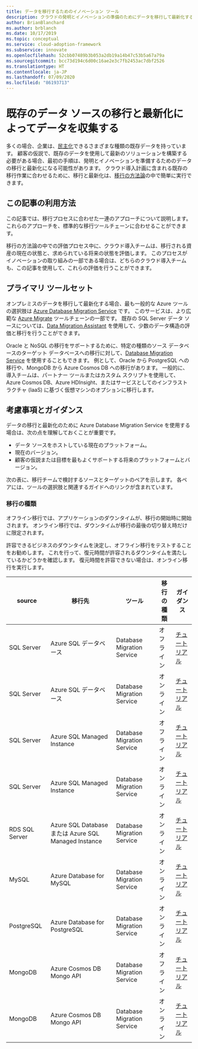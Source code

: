 ```yaml
---
title: データを移行するためのイノベーション ツール
description: クラウドの発明とイノベーションの準備のためにデータを移行して最新化する Azure Database Migration Service とその他のツールについて説明します。
author: BrianBlanchard
ms.author: brblanch
ms.date: 10/17/2019
ms.topic: conceptual
ms.service: cloud-adoption-framework
ms.subservice: innovate
ms.openlocfilehash: 52cbb07489b3b053a2db19a14b47c53b5a67a79a
ms.sourcegitcommit: bcc73d194c6d00c16ae2e3c7fb2453ac7dbf2526
ms.translationtype: HT
ms.contentlocale: ja-JP
ms.lasthandoff: 07/09/2020
ms.locfileid: "86193713"
---
```

# <a name="collect-data-through-the-migration-and-modernization-of-existing-data-sources"></a>既存のデータ ソースの移行と最新化によってデータを収集する

多くの場合、企業は、[民主化](../considerations/data.md)できるさまざまな種類の既存データを持っています。 顧客の仮説で、既存のデータを使用して最新のソリューションを構築する必要がある場合、最初の手順は、発明とイノベーションを準備するためのデータの移行と最新化になる可能性があります。 クラウド導入計画に含まれる既存の移行作業に合わせるために、移行と最新化は、[移行の方法論](../../migrate/index.md)の中で簡単に実行できます。

## <a name="use-of-this-article"></a>この記事の利用方法

この記事では、移行プロセスに合わせた一連のアプローチについて説明します。 これらのアプローチを、標準的な移行ツールチェーンに合わせることができます。

移行の方法論の中での評価プロセス中に、クラウド導入チームは、移行される資産の現在の状態と、求められている将来の状態を評価します。 このプロセスがイノベーションの取り組みの一部である場合は、どちらのクラウド導入チームも、この記事を使用して、これらの評価を行うことができます。

## <a name="primary-toolset"></a>プライマリ ツールセット

オンプレミスのデータを移行して最新化する場合、最も一般的な Azure ツールの選択肢は [Azure Database Migration Service](https://docs.microsoft.com/azure/dms) です。 このサービスは、より広範な [Azure Migrate](https://docs.microsoft.com/azure/migrate/migrate-services-overview) ツールチェーンの一部です。 既存の SQL Server データ ソースについては、[Data Migration Assistant](https://docs.microsoft.com/sql/dma/dma-overview) を使用して、少数のデータ構造の評価と移行を行うことができます。

Oracle と NoSQL の移行をサポートするために、特定の種類のソース データベースのターゲット データベースへの移行に対して、[Database Migration Service](https://docs.microsoft.com/azure/dms) を使用することもできます。 例として、Oracle から PostgreSQL への移行や、MongoDB から Azure Cosmos DB への移行があります。 一般的に、導入チームは、パートナー ツールまたはカスタム スクリプトを使用して、Azure Cosmos DB、Azure HDInsight、またはサービスとしてのインフラストラクチャ (IaaS) に基づく仮想マシンのオプションに移行します。

## <a name="considerations-and-guidance"></a>考慮事項とガイダンス

データの移行と最新化のために Azure Database Migration Service を使用する場合は、次の点を理解しておくことが重要です。

- データ ソースをホストしている現在のプラットフォーム。
- 現在のバージョン。
- 顧客の仮説または目標を最もよくサポートする将来のプラットフォームとバージョン。

次の表に、移行チームで検討するソースとターゲットのペアを示します。 各ペアには、ツールの選択肢と関連するガイドへのリンクが含まれています。

### <a name="migration-type"></a>移行の種類

オフライン移行では、アプリケーションのダウンタイムが、移行の開始時に開始されます。 オンライン移行では、ダウンタイムが移行の最後の切り替え時だけに限定されます。

許容できるビジネスのダウンタイムを決定し、オフライン移行をテストすることをお勧めします。 これを行って、復元時間が許容されるダウンタイムを満たしているかどうかを確認します。 復元時間を許容できない場合は、オンライン移行を実行します。

| source  | 移行先  | ツール  | 移行の種類 | ガイダンス |
|---|---|---|---|---|
| SQL Server | Azure SQL データベース | Database Migration Service | オフライン | [チュートリアル](https://docs.microsoft.com/azure/dms/tutorial-sql-server-to-azure-sql) |
| SQL Server | Azure SQL データベース | Database Migration Service | オンライン | [チュートリアル](https://docs.microsoft.com/azure/dms/tutorial-sql-server-azure-sql-online) |
| SQL Server | Azure SQL Managed Instance | Database Migration Service | オフライン | [チュートリアル](https://docs.microsoft.com/azure/dms/tutorial-sql-server-to-managed-instance) |
| SQL Server | Azure SQL Managed Instance | Database Migration Service | オンライン | [チュートリアル](https://docs.microsoft.com/azure/dms/tutorial-sql-server-managed-instance-online) |
| RDS SQL Server | Azure SQL Database または Azure SQL Managed Instance | Database Migration Service | オンライン | [チュートリアル](https://docs.microsoft.com/azure/dms/tutorial-rds-sql-server-azure-sql-and-managed-instance-online) |
| MySQL | Azure Database for MySQL | Database Migration Service | オンライン | [チュートリアル](https://docs.microsoft.com/azure/dms/tutorial-mysql-azure-mysql-online) |
| PostgreSQL | Azure Database for PostgreSQL | Database Migration Service | オンライン | [チュートリアル](https://docs.microsoft.com/azure/dms/tutorial-postgresql-azure-postgresql-online) |
| MongoDB | Azure Cosmos DB Mongo API | Database Migration Service | オフライン | [チュートリアル](https://docs.microsoft.com/azure/dms/tutorial-mongodb-cosmos-db) |
| MongoDB | Azure Cosmos DB Mongo API | Database Migration Service | オンライン | [チュートリアル](https://docs.microsoft.com/azure/dms/tutorial-mongodb-cosmos-db-online) |
